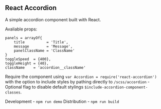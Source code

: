 React Accordion
----

A simple accordion component built with React.

Avaliable props:
```
panels = arrayOf{
    title          = 'Title',
    message        = 'Message',
    panelClassName = 'ClassName'
}
toggleSpeed  = {400},
toggleHeight = {40},
className    = 'accordion__className'
```

Require the component using `var Accordion = require('react-accordion')` with the option to include styles by pathing directly to `/scss/accordion` - Optional flag to disable default stylings `$include-accordion-component-classes`.

Development - `npm run demo`
Distribution - `npm run build`
